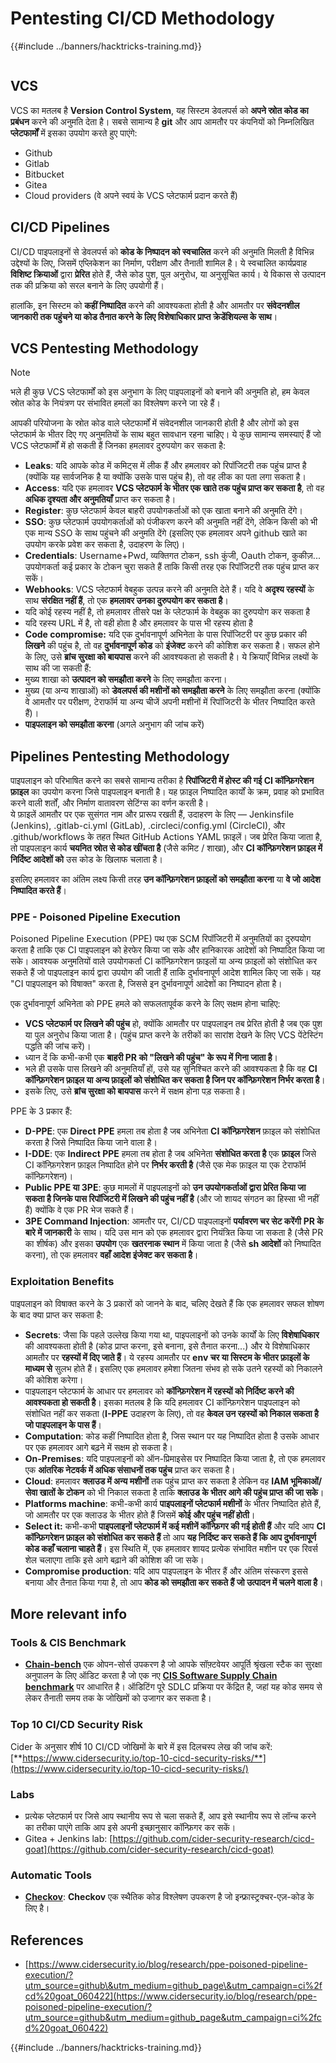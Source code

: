 # Pentesting CI/CD Methodology

{{#include ../banners/hacktricks-training.md}}

<figure><img src="../images/CLOUD-logo-letters.svg" alt=""><figcaption></figcaption></figure>

## VCS

VCS का मतलब है **Version Control System**, यह सिस्टम डेवलपर्स को **अपने स्रोत कोड का प्रबंधन** करने की अनुमति देता है। सबसे सामान्य है **git** और आप आमतौर पर कंपनियों को निम्नलिखित **प्लेटफार्मों** में इसका उपयोग करते हुए पाएंगे:

- Github
- Gitlab
- Bitbucket
- Gitea
- Cloud providers (वे अपने स्वयं के VCS प्लेटफार्म प्रदान करते हैं)

## CI/CD Pipelines

CI/CD पाइपलाइनों से डेवलपर्स को **कोड के निष्पादन को स्वचालित** करने की अनुमति मिलती है विभिन्न उद्देश्यों के लिए, जिसमें एप्लिकेशन का निर्माण, परीक्षण और तैनाती शामिल है। ये स्वचालित कार्यप्रवाह **विशिष्ट क्रियाओं** द्वारा **प्रेरित** होते हैं, जैसे कोड पुश, पुल अनुरोध, या अनुसूचित कार्य। ये विकास से उत्पादन तक की प्रक्रिया को सरल बनाने के लिए उपयोगी हैं।

हालांकि, इन सिस्टम को **कहीं निष्पादित** करने की आवश्यकता होती है और आमतौर पर **संवेदनशील जानकारी तक पहुंचने या कोड तैनात करने के लिए विशेषाधिकार प्राप्त क्रेडेंशियल्स के साथ**।

## VCS Pentesting Methodology

> [!NOTE]
> भले ही कुछ VCS प्लेटफार्मों को इस अनुभाग के लिए पाइपलाइनों को बनाने की अनुमति हो, हम केवल स्रोत कोड के नियंत्रण पर संभावित हमलों का विश्लेषण करने जा रहे हैं।

आपकी परियोजना के स्रोत कोड वाले प्लेटफार्मों में संवेदनशील जानकारी होती है और लोगों को इस प्लेटफार्म के भीतर दिए गए अनुमतियों के साथ बहुत सावधान रहना चाहिए। ये कुछ सामान्य समस्याएं हैं जो VCS प्लेटफार्मों में हो सकती हैं जिनका हमलावर दुरुपयोग कर सकता है:

- **Leaks**: यदि आपके कोड में कमिट्स में लीक हैं और हमलावर को रिपॉजिटरी तक पहुंच प्राप्त है (क्योंकि यह सार्वजनिक है या क्योंकि उसके पास पहुंच है), तो वह लीक का पता लगा सकता है।
- **Access**: यदि एक हमलावर **VCS प्लेटफार्म के भीतर एक खाते तक पहुंच प्राप्त कर सकता है**, तो वह **अधिक दृश्यता और अनुमतियाँ** प्राप्त कर सकता है।
- **Register**: कुछ प्लेटफार्म केवल बाहरी उपयोगकर्ताओं को एक खाता बनाने की अनुमति देंगे।
- **SSO**: कुछ प्लेटफार्म उपयोगकर्ताओं को पंजीकरण करने की अनुमति नहीं देंगे, लेकिन किसी को भी एक मान्य SSO के साथ पहुंचने की अनुमति देंगे (इसलिए एक हमलावर अपने github खाते का उपयोग करके प्रवेश कर सकता है, उदाहरण के लिए)।
- **Credentials**: Username+Pwd, व्यक्तिगत टोकन, ssh कुंजी, Oauth टोकन, कुकीज़... उपयोगकर्ता कई प्रकार के टोकन चुरा सकते हैं ताकि किसी तरह एक रिपॉजिटरी तक पहुंच प्राप्त कर सकें।
- **Webhooks**: VCS प्लेटफार्म वेबहुक उत्पन्न करने की अनुमति देते हैं। यदि वे **अदृश्य रहस्यों** के साथ **संरक्षित नहीं हैं**, तो एक **हमलावर उनका दुरुपयोग कर सकता है**।
- यदि कोई रहस्य नहीं है, तो हमलावर तीसरे पक्ष के प्लेटफार्म के वेबहुक का दुरुपयोग कर सकता है
- यदि रहस्य URL में है, तो वही होता है और हमलावर के पास भी रहस्य होता है
- **Code compromise:** यदि एक दुर्भावनापूर्ण अभिनेता के पास रिपॉजिटरी पर कुछ प्रकार की **लिखने** की पहुंच है, तो वह **दुर्भावनापूर्ण कोड** को **इंजेक्ट** करने की कोशिश कर सकता है। सफल होने के लिए, उसे **ब्रांच सुरक्षा को बायपास** करने की आवश्यकता हो सकती है। ये क्रियाएँ विभिन्न लक्ष्यों के साथ की जा सकती हैं:
- मुख्य शाखा को **उत्पादन को समझौता करने** के लिए समझौता करना।
- मुख्य (या अन्य शाखाओं) को **डेवलपर्स की मशीनों को समझौता करने** के लिए समझौता करना (क्योंकि वे आमतौर पर परीक्षण, टेराफॉर्म या अन्य चीजें अपनी मशीनों में रिपॉजिटरी के भीतर निष्पादित करते हैं)।
- **पाइपलाइन को समझौता करना** (अगले अनुभाग की जांच करें)

## Pipelines Pentesting Methodology

पाइपलाइन को परिभाषित करने का सबसे सामान्य तरीका है **रिपॉजिटरी में होस्ट की गई CI कॉन्फ़िगरेशन फ़ाइल** का उपयोग करना जिसे पाइपलाइन बनाती है। यह फ़ाइल निष्पादित कार्यों के क्रम, प्रवाह को प्रभावित करने वाली शर्तों, और निर्माण वातावरण सेटिंग्स का वर्णन करती है।\
ये फ़ाइलें आमतौर पर एक सुसंगत नाम और प्रारूप रखती हैं, उदाहरण के लिए — Jenkinsfile (Jenkins), .gitlab-ci.yml (GitLab), .circleci/config.yml (CircleCI), और .github/workflows के तहत स्थित GitHub Actions YAML फ़ाइलें। जब प्रेरित किया जाता है, तो पाइपलाइन कार्य **चयनित स्रोत से कोड खींचता है** (जैसे कमिट / शाखा), और **CI कॉन्फ़िगरेशन फ़ाइल में निर्दिष्ट आदेशों को** उस कोड के खिलाफ चलाता है।

इसलिए हमलावर का अंतिम लक्ष्य किसी तरह **उन कॉन्फ़िगरेशन फ़ाइलों को समझौता करना** या **वे जो आदेश निष्पादित करते हैं**।

### PPE - Poisoned Pipeline Execution

Poisoned Pipeline Execution (PPE) पथ एक SCM रिपॉजिटरी में अनुमतियों का दुरुपयोग करता है ताकि एक CI पाइपलाइन को हेरफेर किया जा सके और हानिकारक आदेशों को निष्पादित किया जा सके। आवश्यक अनुमतियों वाले उपयोगकर्ता CI कॉन्फ़िगरेशन फ़ाइलों या अन्य फ़ाइलों को संशोधित कर सकते हैं जो पाइपलाइन कार्य द्वारा उपयोग की जाती हैं ताकि दुर्भावनापूर्ण आदेश शामिल किए जा सकें। यह "CI पाइपलाइन को विषाक्त" करता है, जिससे इन दुर्भावनापूर्ण आदेशों का निष्पादन होता है।

एक दुर्भावनापूर्ण अभिनेता को PPE हमले को सफलतापूर्वक करने के लिए सक्षम होना चाहिए:

- **VCS प्लेटफार्म पर लिखने की पहुंच** हो, क्योंकि आमतौर पर पाइपलाइन तब प्रेरित होती है जब एक पुश या पुल अनुरोध किया जाता है। (पहुंच प्राप्त करने के तरीकों का सारांश देखने के लिए VCS पेंटेस्टिंग पद्धति की जांच करें)।
- ध्यान दें कि कभी-कभी एक **बाहरी PR को "लिखने की पहुंच" के रूप में गिना जाता है**।
- भले ही उसके पास लिखने की अनुमतियाँ हों, उसे यह सुनिश्चित करने की आवश्यकता है कि वह **CI कॉन्फ़िगरेशन फ़ाइल या अन्य फ़ाइलों को संशोधित कर सकता है जिन पर कॉन्फ़िगरेशन निर्भर करता है**।
- इसके लिए, उसे **ब्रांच सुरक्षा को बायपास** करने में सक्षम होना पड़ सकता है।

PPE के 3 प्रकार हैं:

- **D-PPE**: एक **Direct PPE** हमला तब होता है जब अभिनेता **CI कॉन्फ़िगरेशन** फ़ाइल को संशोधित करता है जिसे निष्पादित किया जाने वाला है।
- **I-DDE**: एक **Indirect PPE** हमला तब होता है जब अभिनेता **संशोधित करता है** एक **फ़ाइल** जिसे CI कॉन्फ़िगरेशन फ़ाइल निष्पादित होने पर **निर्भर करती है** (जैसे एक मेक फ़ाइल या एक टेराफॉर्म कॉन्फ़िगरेशन)।
- **Public PPE या 3PE**: कुछ मामलों में पाइपलाइनों को **उन उपयोगकर्ताओं द्वारा प्रेरित किया जा सकता है जिनके पास रिपॉजिटरी में लिखने की पहुंच नहीं है** (और जो शायद संगठन का हिस्सा भी नहीं हैं) क्योंकि वे एक PR भेज सकते हैं।
- **3PE Command Injection**: आमतौर पर, CI/CD पाइपलाइनों **पर्यावरण चर सेट करेंगी** **PR के बारे में जानकारी** के साथ। यदि उस मान को एक हमलावर द्वारा नियंत्रित किया जा सकता है (जैसे PR का शीर्षक) और इसका **उपयोग** एक **खतरनाक स्थान** में किया जाता है (जैसे **sh आदेशों** को निष्पादित करना), तो एक हमलावर **वहाँ आदेश इंजेक्ट कर सकता है**।

### Exploitation Benefits

पाइपलाइन को विषाक्त करने के 3 प्रकारों को जानने के बाद, चलिए देखते हैं कि एक हमलावर सफल शोषण के बाद क्या प्राप्त कर सकता है:

- **Secrets**: जैसा कि पहले उल्लेख किया गया था, पाइपलाइनों को उनके कार्यों के लिए **विशेषाधिकार** की आवश्यकता होती है (कोड प्राप्त करना, इसे बनाना, इसे तैनात करना...) और ये विशेषाधिकार आमतौर पर **रहस्यों में दिए जाते हैं**। ये रहस्य आमतौर पर **env चर या सिस्टम के भीतर फ़ाइलों के माध्यम से** सुलभ होते हैं। इसलिए एक हमलावर हमेशा जितना संभव हो सके उतने रहस्यों को निकालने की कोशिश करेगा।
- पाइपलाइन प्लेटफार्म के आधार पर हमलावर को **कॉन्फ़िगरेशन में रहस्यों को निर्दिष्ट करने की आवश्यकता हो सकती है**। इसका मतलब है कि यदि हमलावर CI कॉन्फ़िगरेशन पाइपलाइन को संशोधित नहीं कर सकता (**I-PPE** उदाहरण के लिए), तो वह **केवल उन रहस्यों को निकाल सकता है जो पाइपलाइन के पास हैं**।
- **Computation**: कोड कहीं निष्पादित होता है, जिस स्थान पर यह निष्पादित होता है उसके आधार पर एक हमलावर आगे बढ़ने में सक्षम हो सकता है।
- **On-Premises**: यदि पाइपलाइनों को ऑन-प्रिमाइसेस पर निष्पादित किया जाता है, तो एक हमलावर एक **आंतरिक नेटवर्क में अधिक संसाधनों तक पहुंच** प्राप्त कर सकता है।
- **Cloud**: हमलावर **क्लाउड में अन्य मशीनों** तक पहुंच प्राप्त कर सकता है लेकिन वह **IAM भूमिकाओं/सेवा खातों के टोकन** को भी निकाल सकता है ताकि **क्लाउड के भीतर आगे की पहुंच प्राप्त की जा सके**।
- **Platforms machine**: कभी-कभी कार्य **पाइपलाइनों प्लेटफार्म मशीनों** के भीतर निष्पादित होते हैं, जो आमतौर पर एक क्लाउड के भीतर होते हैं जिसमें **कोई और पहुंच नहीं होती**।
- **Select it:** कभी-कभी **पाइपलाइनों प्लेटफार्म में कई मशीनें कॉन्फ़िगर की गई होती हैं** और यदि आप **CI कॉन्फ़िगरेशन फ़ाइल को संशोधित कर सकते हैं** तो आप **यह निर्दिष्ट कर सकते हैं कि आप दुर्भावनापूर्ण कोड कहाँ चलाना चाहते हैं**। इस स्थिति में, एक हमलावर शायद प्रत्येक संभावित मशीन पर एक रिवर्स शेल चलाएगा ताकि इसे आगे बढ़ाने की कोशिश की जा सके।
- **Compromise production**: यदि आप पाइपलाइन के भीतर हैं और अंतिम संस्करण इससे बनाया और तैनात किया गया है, तो आप **कोड को समझौता कर सकते हैं जो उत्पादन में चलने वाला है**।

## More relevant info

### Tools & CIS Benchmark

- [**Chain-bench**](https://github.com/aquasecurity/chain-bench) एक ओपन-सोर्स उपकरण है जो आपके सॉफ़्टवेयर आपूर्ति श्रृंखला स्टैक का सुरक्षा अनुपालन के लिए ऑडिट करता है जो एक नए [**CIS Software Supply Chain benchmark**](https://github.com/aquasecurity/chain-bench/blob/main/docs/CIS-Software-Supply-Chain-Security-Guide-v1.0.pdf) पर आधारित है। ऑडिटिंग पूरे SDLC प्रक्रिया पर केंद्रित है, जहां यह कोड समय से लेकर तैनाती समय तक के जोखिमों को उजागर कर सकता है।

### Top 10 CI/CD Security Risk

Cider के अनुसार शीर्ष 10 CI/CD जोखिमों के बारे में इस दिलचस्प लेख की जांच करें: [**https://www.cidersecurity.io/top-10-cicd-security-risks/**](https://www.cidersecurity.io/top-10-cicd-security-risks/)

### Labs

- प्रत्येक प्लेटफार्म पर जिसे आप स्थानीय रूप से चला सकते हैं, आप इसे स्थानीय रूप से लॉन्च करने का तरीका पाएंगे ताकि आप इसे अपनी इच्छानुसार कॉन्फ़िगर कर सकें।
- Gitea + Jenkins lab: [https://github.com/cider-security-research/cicd-goat](https://github.com/cider-security-research/cicd-goat)

### Automatic Tools

- [**Checkov**](https://github.com/bridgecrewio/checkov): **Checkov** एक स्थैतिक कोड विश्लेषण उपकरण है जो इन्फ्रास्ट्रक्चर-एज़-कोड के लिए है।

## References

- [https://www.cidersecurity.io/blog/research/ppe-poisoned-pipeline-execution/?utm_source=github\&utm_medium=github_page\&utm_campaign=ci%2fcd%20goat_060422](https://www.cidersecurity.io/blog/research/ppe-poisoned-pipeline-execution/?utm_source=github&utm_medium=github_page&utm_campaign=ci%2fcd%20goat_060422)

{{#include ../banners/hacktricks-training.md}}
